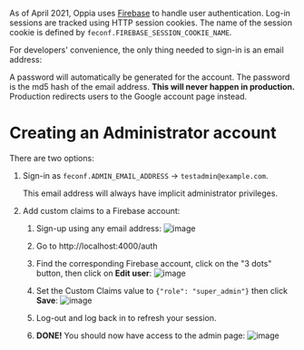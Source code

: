 As of April 2021, Oppia uses [Firebase](https://firebase.google.com/docs/auth) to handle user authentication. Log-in sessions are tracked using HTTP session cookies. The name of the session cookie is defined by `feconf.FIREBASE_SESSION_COOKIE_NAME`.

For developers' convenience, the only thing needed to sign-in is an email address:

A password will automatically be generated for the account. The password is the md5 hash of the email address. **This will never happen in production.** Production redirects users to the Google account page instead.

# Creating an Administrator account

There are two options:

1. Sign-in as `feconf.ADMIN_EMAIL_ADDRESS` → `testadmin@example.com`.

   This email address will always have implicit administrator privileges.

2. Add custom claims to a Firebase account:
   1. Sign-up using any email address: ![image](https://user-images.githubusercontent.com/5094060/111571342-f588a680-877c-11eb-8ccf-cc0bf4ec529c.png)
   2. Go to http://localhost:4000/auth
   3. Find the corresponding Firebase account, click on the "3 dots" button, then click on **Edit user**: ![image](https://user-images.githubusercontent.com/5094060/111571879-e3f3ce80-877d-11eb-9353-aca9f60dc858.png)

   4. Set the Custom Claims value to `{"role": "super_admin"}` then click **Save**: ![image](https://user-images.githubusercontent.com/5094060/111571913-fc63e900-877d-11eb-82ad-930b9b84fef6.png)

   5. Log-out and log back in to refresh your session.

   6. **DONE!** You should now have access to the admin page: ![image](https://user-images.githubusercontent.com/5094060/111572389-db4fc800-877e-11eb-8d56-0a5826db4a63.png)